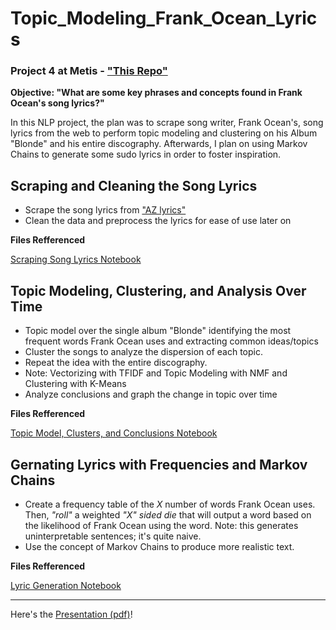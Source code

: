 # Topic_Modeling_Frank_Ocean_Lyrics

### Project 4 at Metis - ["This Repo"](https://github.com/er-arcadio/Topic_Modeling_Frank_Ocean_Lyrics)

**Objective: "What are some key phrases and concepts found in Frank Ocean's song lyrics?"**

In this NLP project, the plan was to scrape song writer, Frank Ocean's, song lyrics from the web to perform topic modeling and clustering on his Album "Blonde" and his entire discography. Afterwards, I plan on using Markov Chains to generate some sudo lyrics in order to foster inspiration. 


## Scraping and Cleaning the Song Lyrics

- Scrape the song lyrics from ["AZ lyrics"](https://www.azlyrics.com/f/frankocean.html)
- Clean the data and preprocess the lyrics for ease of use later on

**Files Refferenced**

[Scraping Song Lyrics Notebook](https://github.com/er-arcadio/Topic_Modeling_Frank_Ocean_Lyrics/blob/master/Scraping_Azlyrics_1.ipynb)


## Topic Modeling, Clustering, and Analysis Over Time 

- Topic model over the single album "Blonde" identifying the most frequent words Frank Ocean uses and extracting common ideas/topics
- Cluster the songs to analyze the dispersion of each topic. 
- Repeat the idea with the entire discography.
- Note: Vectorizing with TFIDF and Topic Modeling with NMF and Clustering with K-Means
- Analyze conclusions and graph the change in topic over time

**Files Refferenced**

[Topic Model, Clusters, and Conclusions Notebook](https://github.com/er-arcadio/Topic_Modeling_Frank_Ocean_Lyrics/blob/master/Topic_Model_Cluster_2.ipynb)


## Gernating Lyrics with Frequencies and Markov Chains

- Create a frequency table of the *X* number of words Frank Ocean uses. Then, *"roll"* a weighted *"X" sided die* that will output a word based on the likelihood of Frank Ocean using the word. Note: this generates uninterpretable sentences; it's quite naive.
- Use the concept of Markov Chains to produce more realistic text. 

**Files Refferenced**

[Lyric Generation Notebook](https://github.com/er-arcadio/Topic_Modeling_Frank_Ocean_Lyrics/blob/master/Generating_Lyrics_3.ipynb)

-----

Here's the [Presentation (pdf)](https://github.com/er-arcadio/Topic_Modeling_Frank_Ocean_Lyrics/blob/master/Presentation_p4.pdf)!

